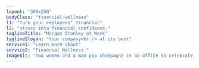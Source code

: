 ```yaml
---
layout: "300x250"
bodyClass: "financial-wellness"
l1: "Turn your employees’ financial"
l2: "stress into financial confidence."
taglineTitle: "Morgan Stanley at Work"
taglineSlogan: "Your company<br /> at its best"
service1: "Learn more about"
service2: "Financial Wellness."
imageAlt: "Two women and a man pop champagne in an office to celebrate paying off their student debt."
---
```

